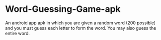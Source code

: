 # Word-Guessing-Game-apk
An android app apk in which you are given a random word (200 possible) and you must guess each letter to form the word. You may also guess the entire word.
